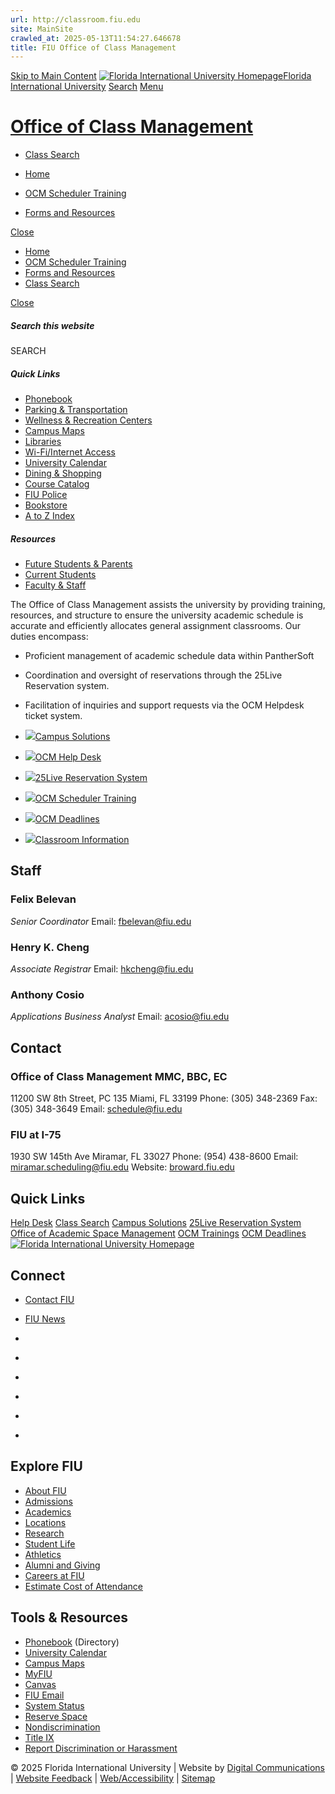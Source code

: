 ```yaml
---
url: http://classroom.fiu.edu
site: MainSite
crawled_at: 2025-05-13T11:54:27.646678
title: FIU Office of Class Management
---
```


[Skip to Main Content](https://classroom.fiu.edu/#main-content)
[![Florida International University Homepage](https://digicdn.fiu.edu/core/_assets/images/logo-top.svg)Florida International University](https://www.fiu.edu/)
[Search](https://classroom.fiu.edu/)
[Menu](https://classroom.fiu.edu/)
# [Office of Class Management](https://classroom.fiu.edu/index.html)
  * [Class Search](https://pslinks.fiu.edu/psp/cslinks/EMPLOYEE/CAMP/c/COMMUNITY_ACCESS.CLASS_SEARCH.GBL?FolderPath=PORTAL_ROOT_OBJECT.CO_EMPLOYEE_SELF_SERVICE.HC_CLASS_SEARCH_GBL&IsFolder=false&IgnoreParamTempl=FolderPath,IsFolder)


  * [Home](https://classroom.fiu.edu/index.html)
  * [OCM Scheduler Training ](https://classroom.fiu.edu/scheduler-training-materials/index.html)
  * [Forms and Resources](https://classroom.fiu.edu/forms-and-additional-resources/index.html)


[Close](https://classroom.fiu.edu/)
  * [Home](https://classroom.fiu.edu/index.html)
  * [OCM Scheduler Training ](https://classroom.fiu.edu/scheduler-training-materials/index.html)
  * [Forms and Resources](https://classroom.fiu.edu/forms-and-additional-resources/index.html)
  * [Class Search](https://pslinks.fiu.edu/psp/cslinks/EMPLOYEE/CAMP/c/COMMUNITY_ACCESS.CLASS_SEARCH.GBL?FolderPath=PORTAL_ROOT_OBJECT.CO_EMPLOYEE_SELF_SERVICE.HC_CLASS_SEARCH_GBL&IsFolder=false&IgnoreParamTempl=FolderPath,IsFolder)


[ Close ](https://classroom.fiu.edu/)
##### Search this website
SEARCH
##### Quick Links
  * [ Phonebook](https://phonebook.fiu.edu)
  * [ Parking & Transportation](https://parking.fiu.edu/)
  * [ Wellness & Recreation Centers](https://dasa.fiu.edu/all-departments/wellness-recreation-centers/)
  * [ Campus Maps](http://campusmaps.fiu.edu/)
  * [ Libraries](https://library.fiu.edu/)
  * [ Wi-Fi/Internet Access](https://network.fiu.edu/)
  * [ University Calendar](https://calendar.fiu.edu/)
  * [ Dining & Shopping](https://shop.fiu.edu/)
  * [ Course Catalog](https://catalog.fiu.edu/)
  * [ FIU Police](https://police.fiu.edu/)
  * [ Bookstore](https://shop.fiu.edu/retail/barnes-noble/course-materials/)
  * [ A to Z Index](https://www.fiu.edu/atoz/index.html)


##### Resources
  * [ Future Students & Parents](https://www.fiu.edu/information-for/future-students-parents.html)
  * [ Current Students](https://www.fiu.edu/information-for/current-students.html)
  * [ Faculty & Staff](https://www.fiu.edu/information-for/faculty-staff.html)


The Office of Class Management assists the university by providing training, resources, and structure to ensure the university academic schedule is accurate and efficiently allocates general assignment classrooms.
Our duties encompass:
  * Proficient management of academic schedule data within PantherSoft
  * Coordination and oversight of reservations through the 25Live Reservation system.
  * Facilitation of inquiries and support requests via the OCM Helpdesk ticket system.


  * [![](https://classroom.fiu.edu/_assets/images/panther_eye.jpg)Campus Solutions](https://mycs.fiu.edu/psp/stdnt/?cmd=login)
  * [![](https://classroom.fiu.edu/_assets/images/green_library.jpg)OCM Help Desk](https://intranet.fiu.edu/daa/ocm)
  * [![](https://classroom.fiu.edu/_assets/images/sky_lounge.jpg)25Live Reservation System](https://25live.collegenet.com/pro/fiu)
  * [![](https://classroom.fiu.edu/_assets/images/2022_tree.jpg)OCM Scheduler Training](https://classroom.fiu.edu/scheduler-training-materials/index.html)
  * [![](https://classroom.fiu.edu/_assets/images/hall.jpg)OCM Deadlines](https://classroom.fiu.edu/ocm-deadlines/index.html)
  * [![](https://classroom.fiu.edu/_assets/images/summer-2022-campus-lifestyle-tower-sipa-sipa-ii_52038532178_o.jpg)Classroom Information ](http://asm.fiu.edu)


## **Staff**
### **Felix Belevan**
_Senior Coordinator_
Email: fbelevan@fiu.edu
### **Henry K. Cheng**
_Associate Registrar_
Email: hkcheng@fiu.edu
### **Anthony Cosio**
_Applications Business Analyst_
Email: acosio@fiu.edu
## **Contact**
### **Office of Class Management MMC, BBC, EC**
11200 SW 8th Street, PC 135
Miami, FL 33199
Phone: (305) 348-2369
Fax: (305) 348-3649
Email: schedule@fiu.edu
### **FIU at I-75**
1930 SW 145th Ave
Miramar, FL 33027
Phone: (954) 438-8600
Email: miramar.scheduling@fiu.edu
Website: [broward.fiu.edu](https://broward.fiu.edu)
## Quick Links
[Help Desk](https://intranet.fiu.edu/daa/ocm "Office of Class Management Help Desk")
[Class Search](https://pslinks.fiu.edu/psp/cslinks/EMPLOYEE/CAMP/c/COMMUNITY_ACCESS.CLASS_SEARCH.GBL?FolderPath=PORTAL_ROOT_OBJECT.CO_EMPLOYEE_SELF_SERVICE.HC_CLASS_SEARCH_GBL&IsFolder=false&IgnoreParamTempl=FolderPath,IsFolder)
[Campus Solutions](https://mycs.fiu.edu "Campus Solutions")
[25Live Reservation System](https://25live.collegenet.com/pro/fiu "25Live Reservation System")
[Office of Academic Space Management](http://asm.fiu.edu "Office of Academic Space Management")
[OCM Trainings](https://classroom.fiu.edu/scheduler-training-materials/index.html "Office of Class Management Trainings")
[OCM Deadlines](https://classroom.fiu.edu/ocm-deadlines/index.html "Office of Class Management Deadlines")
[ ![Florida International University Homepage](https://digicdn.fiu.edu/core/_assets/images/footer-logo.svg) ](https://www.fiu.edu/)
## Connect
  * [Contact FIU](https://www.fiu.edu/about/contact-us/index.html)
  * [FIU News](https://news.fiu.edu/)


  * [](https://www.instagram.com/fiuinstagram/)
  * [](https://www.linkedin.com/school/florida-international-university/)
  * [](https://www.facebook.com/floridainternational)
  * [](https://twitter.com/fiu)
  * [](https://www.youtube.com/user/FloridaInternational)
  * [](https://flickr.com/photos/fiu)


## Explore FIU
  * [About FIU](https://www.fiu.edu/about/index.html)
  * [Admissions](https://www.fiu.edu/admissions/index.html)
  * [Academics](https://www.fiu.edu/academics/index.html)
  * [Locations](https://www.fiu.edu/locations/index.html)
  * [Research](https://www.fiu.edu/research/index.html)
  * [Student Life](https://www.fiu.edu/student-life/index.html)
  * [Athletics](https://www.fiu.edu/athletics/index.html)
  * [Alumni and Giving](https://www.fiu.edu/alumni-and-giving/index.html)
  * [Careers at FIU](https://hr.fiu.edu/careers/)
  * [Estimate Cost of Attendance](https://onestop.fiu.edu/finances/estimate-your-costs/)


## Tools & Resources
  * [Phonebook](https://phonebook.fiu.edu) (Directory)
  * [University Calendar](https://calendar.fiu.edu/)
  * [Campus Maps](https://campusmaps.fiu.edu/)
  * [MyFIU](https://my.fiu.edu/)
  * [Canvas](https://canvas.fiu.edu)
  * [FIU Email](http://mail.fiu.edu/)
  * [System Status](https://fiu.service-now.com/sp?id=services_status)
  * [Reserve Space](https://centralreservations.fiu.edu/)
  * [Nondiscrimination](https://ace.fiu.edu/civil-rights/harassment-and-discrimination/)
  * [Title IX](https://ace.fiu.edu/title-ix/)
  * [Report Discrimination or Harassment](https://report.fiu.edu/)


© 2025 Florida International University  | Website by [Digital Communications](https://stratcomm.fiu.edu/digital-print/websites/) | [Website Feedback](https://webforms.fiu.edu/view.php?id=370774&element_5=https://classroom.fiu.edu/) | [Web/Accessibility](https://accessibility.fiu.edu/) | [Sitemap](https://classroom.fiu.edu/sitemap.html)
